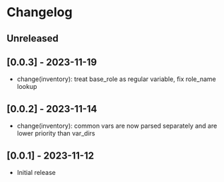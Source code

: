 # Changelog

## Unreleased

## [0.0.3] - 2023-11-19

- change(inventory): treat base_role as regular variable, fix role_name lookup

## [0.0.2] - 2023-11-14

- change(inventory): common vars are now parsed separately and are lower priority than var_dirs

## [0.0.1] - 2023-11-12

- Initial release
